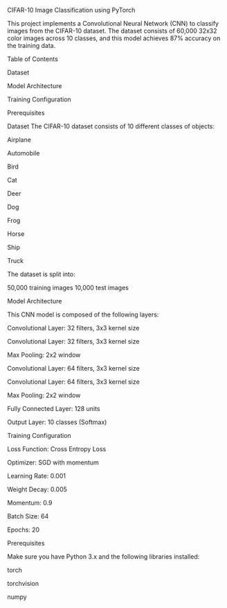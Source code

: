 CIFAR-10 Image Classification using PyTorch

This project implements a Convolutional Neural Network (CNN) to classify images from the CIFAR-10 dataset. 
The dataset consists of 60,000 32x32 color images across 10 classes, and this model achieves 87% accuracy on the training data.

Table of Contents

Dataset

Model Architecture

Training Configuration

Prerequisites

Dataset
The CIFAR-10 dataset consists of 10 different classes of objects:

Airplane

Automobile

Bird

Cat

Deer

Dog

Frog

Horse

Ship

Truck

The dataset is split into:

50,000 training images
10,000 test images

Model Architecture

This CNN model is composed of the following layers:

Convolutional Layer: 32 filters, 3x3 kernel size

Convolutional Layer: 32 filters, 3x3 kernel size

Max Pooling: 2x2 window

Convolutional Layer: 64 filters, 3x3 kernel size

Convolutional Layer: 64 filters, 3x3 kernel size

Max Pooling: 2x2 window

Fully Connected Layer: 128 units

Output Layer: 10 classes (Softmax)

Training Configuration

Loss Function: Cross Entropy Loss

Optimizer: SGD with momentum

Learning Rate: 0.001

Weight Decay: 0.005

Momentum: 0.9

Batch Size: 64

Epochs: 20

Prerequisites

Make sure you have Python 3.x and the following libraries installed:

torch

torchvision

numpy
